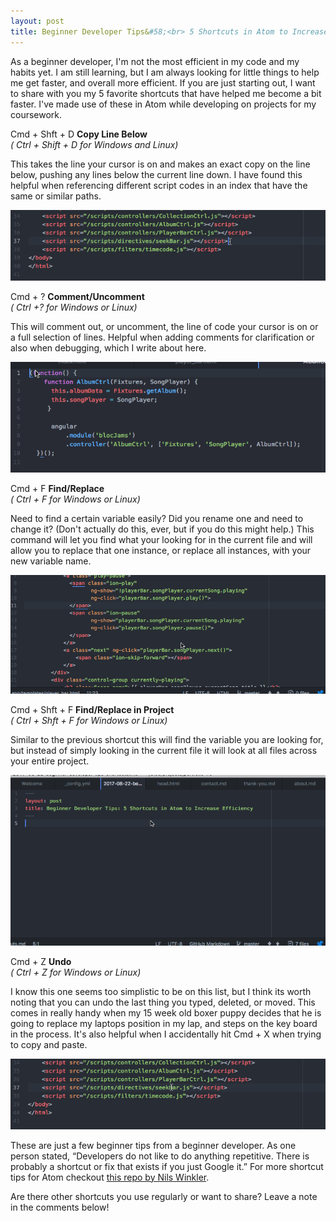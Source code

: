 ```yaml
---
layout: post
title: Beginner Developer Tips&#58;<br> 5 Shortcuts in Atom to Increase Efficiency
---
```


As a beginner developer, I'm not the most efficient in my code and my habits yet. I am still learning, but I am always looking for little things to help me get faster, and overall more efficient. If you are just starting out, I want to share with you my 5 favorite shortcuts that have helped me become a bit faster. I've made use of these in Atom while developing on projects for my coursework.

 Cmd + Shft + D      <strong>Copy Line Below</strong><br>
<em>( Ctrl + Shift + D   for Windows and Linux)</em>

This takes the line your cursor is on and makes an exact copy on the line below, pushing any lines below the current line down. I have found this helpful when referencing different script codes in an index that have the same or similar paths.

![CmdShftD Shortcut Gif](/img/postGif/CmdShftD.gif)

 Cmd + ?      <strong>Comment/Uncomment</strong><br>
<em>( Ctrl +?   for Windows or Linux)</em>

This will comment out, or uncomment, the line of code your cursor is on or a full selection of lines. Helpful when adding comments for clarification or also when debugging, which I write about here.

![CmdQ Shortcut Gif](/img/postGif/cmdQ.gif)

 Cmd + F      <strong>Find/Replace</strong><br>
<em>( Ctrl + F   for Windows or Linux)</em>

Need to find a certain variable easily? Did you rename one and need to change it? (Don't actually do this, ever, but if you do this might help.) This command will let you find what your looking for in the current file and will allow you to replace that one instance, or replace all instances, with your new variable name.

![CmdF Shortcut Gif](/img/postGif/cmdF.gif)

 Cmd + Shft + F      <strong>Find/Replace in Project</strong><br>
<em>( Ctrl + Shft + F   for Windows or Linux)</em>

Similar to the previous shortcut this will find the variable you are looking for, but instead of simply looking in the current file it will look at all files across your entire project.

![CmdShftF Shortcut Gif](/img/postGif/CmdShftF.gif)

 Cmd + Z      <strong>Undo</strong><br>
<em>( Ctrl + Z   for Windows or Linux)</em>

I know this one seems too simplistic to be on this list, but I think its worth noting that you can undo the last thing you typed, deleted, or moved. This comes in really handy when my 15 week old boxer puppy decides that he is going to replace my laptops position in my lap, and steps on the key board in the process. It's also helpful when I accidentally hit Cmd + X when trying to copy and paste.

![CmdZ Shortcut Gif](/img/postGif/CtrlZ.gif)

These are just a few beginner tips from a beginner developer. As one person stated, “Developers do not like to do anything repetitive. There is probably a shortcut or fix that exists if you just Google it.” For more shortcut tips for Atom checkout [this repo by Nils Winkler](https://github.com/nwinkler/atom-keyboard-shortcuts).

Are there other shortcuts you use regularly or want to share? Leave a note in the comments below!

